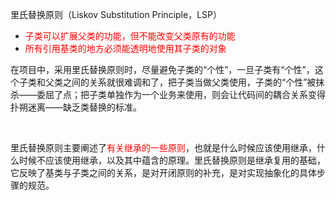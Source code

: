 
 里氏替换原则（Liskov Substitution Principle，LSP）

- <font color=red>子类可以扩展父类的功能，但不能改变父类原有的功能 </font>
- <font color=red>所有引用基类的地方必须能透明地使用其子类的对象 </font>

在项目中，采用里氏替换原则时，尽量避免子类的“个性”，一旦子类有“个性”，这个子类和父类之间的关系就很难调和了，把子类当做父类使用，子类的“个性”被抹杀——委屈了点；把子类单独作为一个业务来使用，则会让代码间的耦合关系变得扑朔迷离——缺乏类替换的标准。

<br/>

里氏替换原则主要阐述了<font color=red>有关继承的一些原则</font>，也就是什么时候应该使用继承，什么时候不应该使用继承，以及其中蕴含的原理。里氏替换原则是继承复用的基础，它反映了基类与子类之间的关系，是对开闭原则的补充，是对实现抽象化的具体步骤的规范。
